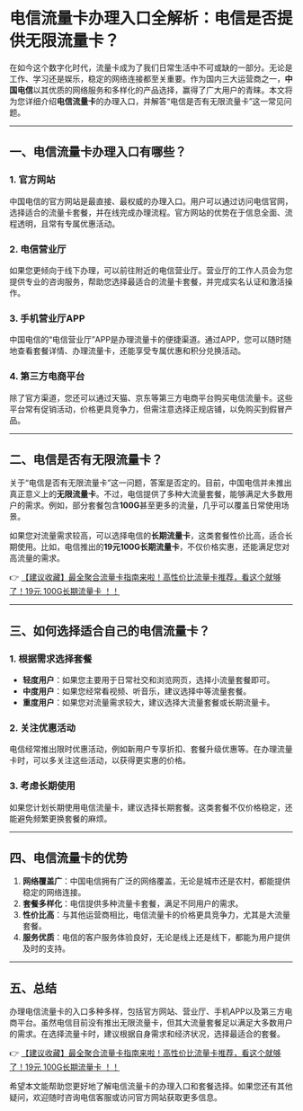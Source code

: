 # 电信流量卡办理入口全解析：电信是否提供无限流量卡？

在如今这个数字化时代，流量卡成为了我们日常生活中不可或缺的一部分。无论是工作、学习还是娱乐，稳定的网络连接都至关重要。作为国内三大运营商之一，**中国电信**以其优质的网络服务和多样化的产品选择，赢得了广大用户的青睐。本文将为您详细介绍**电信流量卡**的办理入口，并解答“电信是否有无限流量卡”这一常见问题。

---

## 一、电信流量卡办理入口有哪些？

### 1. 官方网站
中国电信的官方网站是最直接、最权威的办理入口。用户可以通过访问电信官网，选择适合的流量卡套餐，并在线完成办理流程。官方网站的优势在于信息全面、流程透明，且常有专属优惠活动。

### 2. 电信营业厅
如果您更倾向于线下办理，可以前往附近的电信营业厅。营业厅的工作人员会为您提供专业的咨询服务，帮助您选择最适合的流量卡套餐，并完成实名认证和激活操作。

### 3. 手机营业厅APP
中国电信的“电信营业厅”APP是办理流量卡的便捷渠道。通过APP，您可以随时随地查看套餐详情、办理流量卡，还能享受专属优惠和积分兑换活动。

### 4. 第三方电商平台
除了官方渠道，您还可以通过天猫、京东等第三方电商平台购买电信流量卡。这些平台常有促销活动，价格更具竞争力，但需注意选择正规店铺，以免购买到假冒产品。

---

## 二、电信是否有无限流量卡？

关于“电信是否有无限流量卡”这一问题，答案是否定的。目前，中国电信并未推出真正意义上的**无限流量卡**。不过，电信提供了多种大流量套餐，能够满足大多数用户的需求。例如，部分套餐包含**100G**甚至更多的流量，几乎可以覆盖日常使用场景。

如果您对流量需求较高，可以选择电信的**长期流量卡**，这类套餐性价比高，适合长期使用。比如，电信推出的**19元100G长期流量卡**，不仅价格实惠，还能满足您对高流量的需求。

👉 [【建议收藏】最全聚合流量卡指南来啦！高性价比流量卡推荐，看这个就够了！19元 100G长期流量卡 ！！](https://bit.ly/Liuliangka)

---

## 三、如何选择适合自己的电信流量卡？

### 1. 根据需求选择套餐
- **轻度用户**：如果您主要用于日常社交和浏览网页，选择小流量套餐即可。
- **中度用户**：如果您经常看视频、听音乐，建议选择中等流量套餐。
- **重度用户**：如果您对流量需求较大，建议选择大流量套餐或长期流量卡。

### 2. 关注优惠活动
电信经常推出限时优惠活动，例如新用户专享折扣、套餐升级优惠等。在办理流量卡时，可以多关注这些活动，以获得更实惠的价格。

### 3. 考虑长期使用
如果您计划长期使用电信流量卡，建议选择长期套餐。这类套餐不仅价格稳定，还能避免频繁更换套餐的麻烦。

---

## 四、电信流量卡的优势

1. **网络覆盖广**：中国电信拥有广泛的网络覆盖，无论是城市还是农村，都能提供稳定的网络连接。
2. **套餐多样化**：电信提供多种流量卡套餐，满足不同用户的需求。
3. **性价比高**：与其他运营商相比，电信流量卡的价格更具竞争力，尤其是大流量套餐。
4. **服务优质**：电信的客户服务体验良好，无论是线上还是线下，都能为用户提供及时的支持。

---

## 五、总结

办理电信流量卡的入口多种多样，包括官方网站、营业厅、手机APP以及第三方电商平台。虽然电信目前没有推出无限流量卡，但其大流量套餐足以满足大多数用户的需求。在选择流量卡时，建议根据自身需求和经济状况，选择最适合的套餐。

👉 [【建议收藏】最全聚合流量卡指南来啦！高性价比流量卡推荐，看这个就够了！19元 100G长期流量卡 ！！](https://bit.ly/Liuliangka)

希望本文能帮助您更好地了解电信流量卡的办理入口和套餐选择。如果您还有其他疑问，欢迎随时咨询电信客服或访问官方网站获取更多信息。